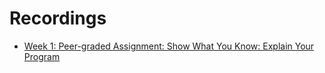 # Recordings
- [Week 1: Peer-graded Assignment: Show What You Know: Explain Your Program](https://youtu.be/r_KaFcWlwTU)
